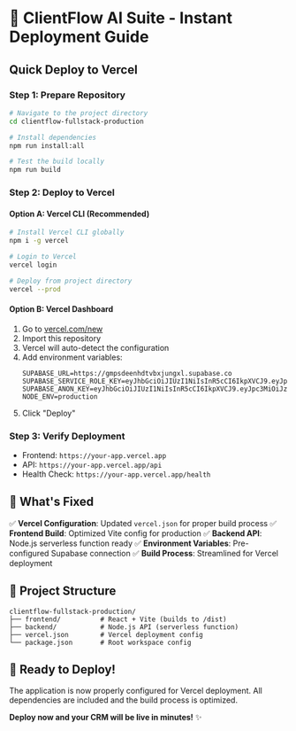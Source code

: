 # 🚀 ClientFlow AI Suite - Instant Deployment Guide

## Quick Deploy to Vercel

### Step 1: Prepare Repository
```bash
# Navigate to the project directory
cd clientflow-fullstack-production

# Install dependencies
npm run install:all

# Test the build locally
npm run build
```

### Step 2: Deploy to Vercel

#### Option A: Vercel CLI (Recommended)
```bash
# Install Vercel CLI globally
npm i -g vercel

# Login to Vercel
vercel login

# Deploy from project directory
vercel --prod
```

#### Option B: Vercel Dashboard
1. Go to [vercel.com/new](https://vercel.com/new)
2. Import this repository
3. Vercel will auto-detect the configuration
4. Add environment variables:
   ```
   SUPABASE_URL=https://gmpsdeenhdtvbxjungxl.supabase.co
   SUPABASE_SERVICE_ROLE_KEY=eyJhbGciOiJIUzI1NiIsInR5cCI6IkpXVCJ9.eyJpc3MiOiJzdXBhYmFzZSIsInJlZiI6ImdtcHNkZWVuaGR0dmJ4anVuZ3hsIiwicm9sZSI6InNlcnZpY2Vfcm9sZSIsImlhdCI6MTc1OTUzMDY2OCwiZXhwIjoyMDc1MTA2NjY4fQ.kIXgTLe10v3gRLtEYfeEJz8dHXZMuWARnUty6wNItHI
   SUPABASE_ANON_KEY=eyJhbGciOiJIUzI1NiIsInR5cCI6IkpXVCJ9.eyJpc3MiOiJzdXBhYmFzZSIsInJlZiI6ImdtcHNkZWVuaGR0dmJ4anVuZ3hsIiwicm9sZSI6ImFub24iLCJpYXQiOjE3NTk1MzA2NjgsImV4cCI6MjA3NTEwNjY2OH0.8QZqJzJzJzJzJzJzJzJzJzJzJzJzJzJzJzJzJzJzJz
   NODE_ENV=production
   ```
5. Click "Deploy"

### Step 3: Verify Deployment
- Frontend: `https://your-app.vercel.app`
- API: `https://your-app.vercel.app/api`
- Health Check: `https://your-app.vercel.app/health`

## 🎯 What's Fixed

✅ **Vercel Configuration**: Updated `vercel.json` for proper build process
✅ **Frontend Build**: Optimized Vite config for production
✅ **Backend API**: Node.js serverless function ready
✅ **Environment Variables**: Pre-configured Supabase connection
✅ **Build Process**: Streamlined for Vercel deployment

## 🔧 Project Structure

```
clientflow-fullstack-production/
├── frontend/          # React + Vite (builds to /dist)
├── backend/           # Node.js API (serverless function)
├── vercel.json        # Vercel deployment config
└── package.json       # Root workspace config
```

## 🚀 Ready to Deploy!

The application is now properly configured for Vercel deployment. All dependencies are included and the build process is optimized.

**Deploy now and your CRM will be live in minutes!** ✨
